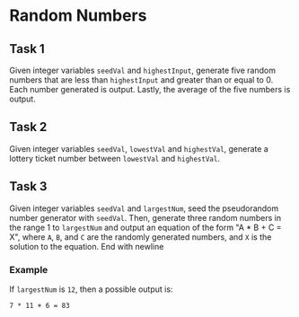 # Random Numbers

## Task 1

Given integer variables `seedVal` and `highestInput`, generate five random numbers that are less than `highestInput` and greater than or equal to 0. Each number generated is output. Lastly, the average of the five numbers is output.

## Task 2

Given integer variables `seedVal`, `lowestVal` and `highestVal`, generate a lottery ticket number between `lowestVal` and `highestVal`.

## Task 3

Given integer variables `seedVal` and `largestNum`, seed the pseudorandom number generator with `seedVal`. Then, generate three random numbers in the range 1 to `largestNum` and output an equation of the form "A * B + C = X", where `A`, `B`, and `C` are the randomly generated numbers, and `X` is the solution to the equation. End with newline

### Example

If `largestNum` is `12`, then a possible output is:

~~~
7 * 11 + 6 = 83
~~~

